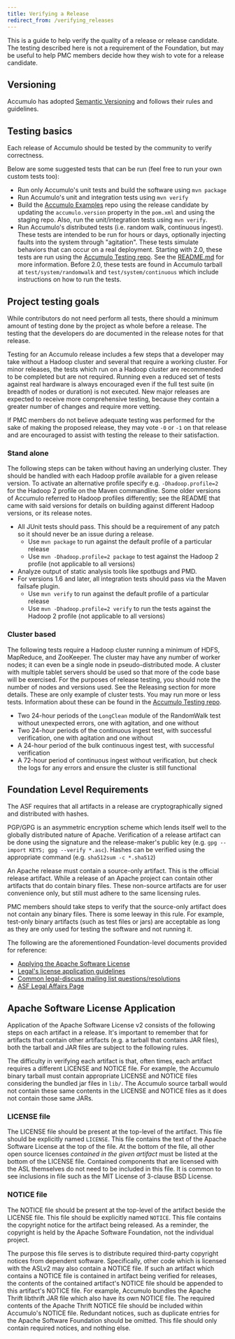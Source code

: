 ```yaml
---
title: Verifying a Release
redirect_from: /verifying_releases
---
```


This is a guide to help verify the quality of a release or release candidate. The testing described
here is not a requirement of the Foundation, but may be useful to help PMC members decide how they
wish to vote for a release candidate.

## Versioning

Accumulo has adopted [Semantic Versioning][semver] and follows their rules and guidelines.

## Testing basics

Each release of Accumulo should be tested by the community to verify correctness.

Below are some suggested tests that can be run (feel free to run your own custom tests too):

* Run only Accumulo's unit tests and build the software using `mvn package`
* Run Accumulo's unit and integration tests using `mvn verify`
* Build the [Accumulo Examples][examples] repo using the release candidate by updating the
  `accumulo.version` property in the `pom.xml` and using the staging repo. Also, run the
  unit/integration tests using `mvn verify`.
* Run Accumulo's distributed tests (i.e. random walk, continuous ingest). These tests are intended
  to be run for hours or days, optionally injecting faults into the system through "agitation".
  These tests simulate behaviors that can occur on a real deployment. Starting with 2.0, these tests
  are run using the [Accumulo Testing repo][at]. See the [README.md][at-readme] for more
  information. Before 2.0, these tests are found in Accumulo tarball at `test/system/randomwalk` and
  `test/system/continuous` which include instructions on how to run the tests.

## Project testing goals

While contributors do not need perform all tests, there should a minimum amount of testing done by
the project as whole before a release. The testing that the developers do are documented in the
release notes for that release.

Testing for an Accumulo release includes a few steps that a developer may take without a Hadoop
cluster and several that require a working cluster. For minor releases, the tests which run on a
Hadoop cluster are recommended to be completed but are not required. Running even a reduced set of
tests against real hardware is always encouraged even if the full test suite (in breadth of nodes or
duration) is not executed. New major releases are expected to receive more comprehensive testing,
because they contain a greater number of changes and require more vetting.

If PMC members do not believe adequate testing was performed for the sake of making the proposed
release, they may vote `-0` or `-1` on that release and are encouraged to assist with testing the
release to their satisfaction.

### Stand alone

The following steps can be taken without having an underlying cluster. They should be handled with
each Hadoop profile available for a given release version. To activate an alternative profile
specify e.g. `-Dhadoop.profile=2` for the Hadoop 2 profile on the Maven commandline. Some older
versions of Accumulo referred to Hadoop profiles differently; see the README that came with said
versions for details on building against different Hadoop versions, or its release notes.

  - All JUnit tests should pass. This should be a requirement of any patch so it should never be an
    issue during a release.
    - Use `mvn package` to run against the default profile of a particular release
    - Use `mvn -Dhadoop.profile=2 package` to test against the Hadoop 2 profile (not applicable to
      all versions)
  - Analyze output of static analysis tools like spotbugs and PMD.
  - For versions 1.6 and later, all integration tests should pass via the Maven failsafe plugin.
    - Use `mvn verify` to run against the default profile of a particular release
    - Use `mvn -Dhadoop.profile=2 verify` to run the tests against the Hadoop 2 profile (not
      applicable to all versions)

### Cluster based

The following tests require a Hadoop cluster running a minimum of HDFS, MapReduce, and ZooKeeper.
The cluster may have any number of worker nodes; it can even be a single node in pseudo-distributed
mode. A cluster with multiple tablet servers should be used so that more of the code base will be
exercised. For the purposes of release testing, you should note the number of nodes and versions
used. See the Releasing section for more details. These are only example of cluster tests. You may
run more or less tests. Information about these can be found in the [Accumulo Testing repo][at].

  - Two 24-hour periods of the `LongClean` module of the RandomWalk test without unexpected errors,
    one with agitation, and one without
  - Two 24-hour periods of the continuous ingest test, with successful verification, one with
    agitation and one without
  - A 24-hour period of the bulk continuous ingest test, with successful verification
  - A 72-hour period of continuous ingest without verification, but check the logs for any errors
    and ensure the cluster is still functional

## Foundation Level Requirements ##

The ASF requires that all artifacts in a release are cryptographically signed and distributed with
hashes.

PGP/GPG is an asymmetric encryption scheme which lends itself well to the globally distributed
nature of Apache. Verification of a release artifact can be done using the signature and the
release-maker's public key (e.g. `gpg --import KEYS; gpg --verify *.asc`). Hashes can be verified
using the appropriate command (e.g. `sha512sum -c *.sha512`)

An Apache release must contain a source-only artifact. This is the official release artifact. While
a release of an Apache project can contain other artifacts that do contain binary files. These
non-source artifacts are for user convenience only, but still must adhere to the same licensing
rules.

PMC members should take steps to verify that the source-only artifact does not contain any binary
files. There is some leeway in this rule. For example, test-only binary artifacts (such as test
files or jars) are acceptable as long as they are only used for testing the software and not running
it.

The following are the aforementioned Foundation-level documents provided for reference:

* [Applying the Apache Software License][2]
* [Legal's license application guidelines][3]
* [Common legal-discuss mailing list questions/resolutions][4]
* [ASF Legal Affairs Page][5]

## Apache Software License Application ##

Application of the Apache Software License v2 consists of the following steps on each artifact in a
release. It's important to remember that for artifacts that contain other artifacts (e.g. a tarball
that contains JAR files), both the tarball and JAR files are subject to the following rules.

The difficulty in verifying each artifact is that, often times, each artifact requires a different
LICENSE and NOTICE file. For example, the Accumulo binary tarball must contain appropriate LICENSE
and NOTICE files considering the bundled jar files in `lib/`. The Accumulo source tarball would not
contain these same contents in the LICENSE and NOTICE files as it does not contain those same JARs.

### LICENSE file ###

The LICENSE file should be present at the top-level of the artifact. This file should be explicitly
named `LICENSE`. This file contains the text of the Apache Software License at the top of the file.
At the bottom of the file, all other open source licenses _contained in the given artifact_ must be
listed at the bottom of the LICENSE file. Contained components that are licensed with the ASL
themselves do not need to be included in this file. It is common to see inclusions in file such as
the MIT License of 3-clause BSD License.

### NOTICE file ###

The NOTICE file should be present at the top-level of the artifact beside the LICENSE file. This
file should be explicitly named `NOTICE`. This file contains the copyright notice for the artifact
being released. As a reminder, the copyright is held by the Apache Software Foundation, not the
individual project.

The purpose this file serves is to distribute required third-party copyright notices from dependent
software. Specifically, other code which is licensed with the ASLv2 may also contain a NOTICE file.
If such an artifact which contains a NOTICE file is contained in artifact being verified for
releases, the contents of the contained artifact's NOTICE file should be appended to this artifact's
NOTICE file. For example, Accumulo bundles the Apache Thrift libthrift JAR file which also have its
own NOTICE file. The required contents of the Apache Thrift NOTICE file should be included within
Accumulo's NOTICE file. Redundant notices, such as duplicate entries for the Apache Software
Foundation should be omitted. This file should only contain required notices, and nothing else.

[2]: https://www.apache.org/dev/apply-license
[3]: https://www.apache.org/legal/src-headers
[4]: https://www.apache.org/legal/resolved
[5]: https://www.apache.org/legal
[examples]: https://github.com/apache/accumulo-examples
[semver]: https://semver.org/spec/v2.0.0.html
[at]: https://github.com/apache/accumulo-testing
[at-readme]: https://github.com/apache/accumulo-testing/blob/main/README.md
